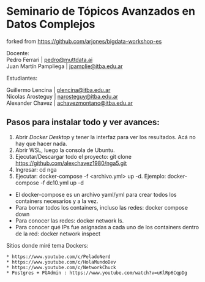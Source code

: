 # Seminario de Tópicos Avanzados en Datos Complejos
forked from https://github.com/arjones/bigdata-workshop-es


Docente:   
Pedro Ferrari | pedro@muttdata.ai  
Juan Martín Pampliega | jpamplie@itba.edu.ar  

Estudiantes:    

Guillermo Lencina | glencina@itba.edu.ar    
Nicolas Arosteguy | narosteguy@itba.edu.ar    
Alexander Chavez | achavezmontano@itba.edu.ar   


## Pasos para instalar todo y ver avances:

1. Abrir _Docker Desktop_ y tener la interfaz para ver los resultados. Acá no hay que hacer nada.
2. Abrir WSL, luego la consola de Ubuntu.
3. Ejecutar/Descargar todo el proyecto: git clone https://github.com/alexchavez1980/nga5.git
4. Ingresar: cd nga
5. Ejecutar: docker-compose -f <archivo.yml> up -d. Ejemplo: docker-compose -f dc10.yml up -d

* El docker-compose es un archivo yaml/yml para crear todos los containers necesarios y a la vez.
* Para borrar todos los containers, incluso las redes: docker compose down
* Para conocer las redes: docker network ls. 
* Para conocer qué IPs fue asignadas a cada uno de los containers dentro de la red: 
    docker network inspect <nombre de la red>

Sitios donde miré tema Dockers: 

    * https://www.youtube.com/c/PeladoNerd  
    * https://www.youtube.com/c/HolaMundoDev  
    * https://www.youtube.com/c/NetworkChuck
    * Postgres + PGAdmin : https://www.youtube.com/watch?v=uKlRp6CqpDg  

